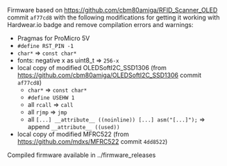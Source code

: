 
Firmware based on https://github.com/cbm80amiga/RFID_Scanner_OLED commit `af77cd8`
with the following modifications for getting it working with Hardwear.io badge and remove compilation errors and warnings:

* Pragmas for ProMicro 5V
* `#define RST_PIN -1`
* `char*` => `const char*`
* fonts: negative x as uint8_t => `256-x`
* local copy of modified OLEDSoftI2C_SSD1306 (from https://github.com/cbm80amiga/OLEDSoftI2C_SSD1306 commit `af77cd8`)
  * `char*` => `const char*`
  * `#define USEHW 1`
  * all `rcall` => `call`
  * all `rjmp` => `jmp`
  * all `[...] __attribute__ ((noinline)) [...] asm("[...]");` => append `__attribute__ ((used))`
* local copy of modified MFRC522 (from https://github.com/mdxs/MFRC522 commit `4dd8522`)

Compiled firmware available in ../firmware_releases
